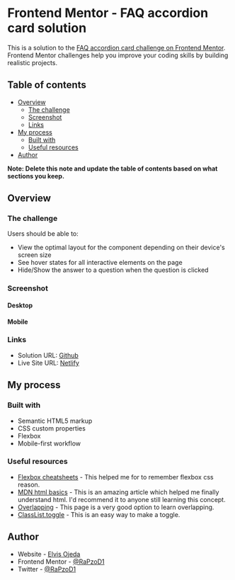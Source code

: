 # Frontend Mentor - FAQ accordion card solution

This is a solution to the [FAQ accordion card challenge on Frontend Mentor](https://www.frontendmentor.io/challenges/faq-accordion-card-XlyjD0Oam). Frontend Mentor challenges help you improve your coding skills by building realistic projects. 

## Table of contents

- [Overview](#overview)
  - [The challenge](#the-challenge)
  - [Screenshot](#screenshot)
  - [Links](#links)
- [My process](#my-process)
  - [Built with](#built-with)
  - [Useful resources](#useful-resources)
- [Author](#author)



**Note: Delete this note and update the table of contents based on what sections you keep.**

## Overview

### The challenge

Users should be able to:

- View the optimal layout for the component depending on their device's screen size
- See hover states for all interactive elements on the page
- Hide/Show the answer to a question when the question is clicked

### Screenshot

#### Desktop

#### Mobile

### Links

- Solution URL: [Github](https://your-solution-url.com)
- Live Site URL: [Netlify](https://your-live-site-url.com)

## My process

### Built with

- Semantic HTML5 markup
- CSS custom properties
- Flexbox
- Mobile-first workflow


### Useful resources

- [Flexbox cheatsheets](https://css-tricks.com/snippets/css/a-guide-to-flexbox/) - This helped me for to remember flexbox css reason. 
- [MDN html basics](https://developer.mozilla.org/es/docs/Learn/Getting_started_with_the_web/HTML_basics/) - This is an amazing article which helped me finally understand html. I'd recommend it to anyone still learning this concept.
- [Overlapping](https://blog.udemy.com/css-overlay/) - This page is a very good option to learn overlapping.
- [ClassList.toggle](https://developer.mozilla.org/es/docs/Web/API/Element/classList) - This is an easy way to make a toggle.


## Author

- Website - [Elvis Ojeda](https://www.frontendmentor.io/profile/RaPzoD1)
- Frontend Mentor - [@RaPzoD1](https://www.frontendmentor.io/profile/RaPzoD1)
- Twitter - [@RaPzoD1](https://twitter.com/RaPzoD1)

